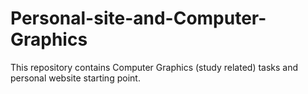 # Personal-site-and-Computer-Graphics
This repository contains Computer Graphics (study related) tasks and personal website starting point.
